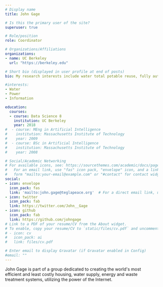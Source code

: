 ```yaml
---
# Display name
title: John Gage

# Is this the primary user of the site?
superuser: true

# Role/position
role: Coordinator

# Organizations/Affiliations
organizations:
- name: UC Berkeley
  url: "https://berkeley.edu"

# Short bio (displayed in user profile at end of posts)
bio: My research interests include water total potable reuse, fully automated low-cost home construction, high-speed networking, data analysis

#interests:
- Water
- Power
- Information

education:
  courses:
  - course: Data Science 8
    institution: UC Berkeley
    year: 2018
#  - course: MEng in Artificial Intelligence
#    institution: Massachusetts Institute of Technology
#    year: 2009
#  - course: BSc in Artificial Intelligence
#    institution: Massachusetts Institute of Technology
#    year: 2008

# Social/Academic Networking
# For available icons, see: https://sourcethemes.com/academic/docs/page-builder/#icons
#   For an email link, use "fas" icon pack, "envelope" icon, and a link in the
#   form "mailto:your-email@example.com" or "#contact" for contact widget.
social:
- icon: envelope
  icon_pack: fas
  link: 'mailto:john.gage@teglapeace.org'  # For a direct email link, use "mailto:test@example.org".
- icon: twitter
  icon_pack: fab
  link: https://twitter.com/John__Gage
- icon: github
  icon_pack: fab
  link: https://github.com/johngage
# Link to a PDF of your resume/CV from the About widget.
# To enable, copy your resume/CV to `static/files/cv.pdf` and uncomment the lines below.
# - icon: cv
#   icon_pack: ai
#   link: files/cv.pdf

# Enter email to display Gravatar (if Gravatar enabled in Config)
#email: ""
---
```


John Gage is part of a group dedicated to creating the world's most efficient and least costly housing, water supply, energy and waste treatment systems, utilizing the power of the Internet.
